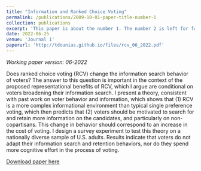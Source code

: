 ```yaml
---
title: "Information and Ranked Choice Voting"
permalink: /publications/2009-10-01-paper-title-number-1
collection: publications
excerpt: 'This paper is about the number 1. The number 2 is left for future work.'
date: 2022-06-25
venue: 'Journal 1'
paperurl: 'http://tdounias.github.io/files/rcv_06_2022.pdf'
---
```

_Working paper version: 06-2022_

Does ranked choice voting (RCV) change the information search behavior of voters? The answer to this question is important in the context of the proposed representational benefits of RCV, which I argue are conditional on voters broadening their information search. I present a theory, consistent with past work on voter behavior and information, which shows that (1) RCV is a more complex informational environment than typical single preference voting, which then predicts that (2) voters should be motivated to search for and retain more information on the candidates, and particularly on non-copartisans. This change in behavior should correspond to an increase in the cost of voting. I design a survey experiment to test this theory on a nationally diverse sample of U.S. adults. Results indicate that voters do not adapt their information search and retention behaviors, nor do they spend more cognitive effort in the process of voting.

[Download paper here](http://tdounias.github.io/files/rcv_06_2022.pdf)

